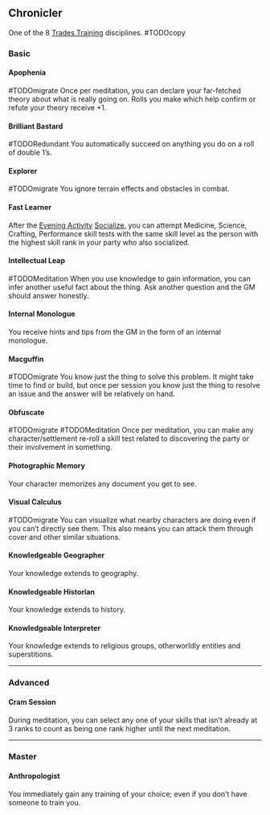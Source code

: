 ## Chronicler
One of the 8 [Trades Training](Trades-Training) disciplines.
#TODOcopy 

### Basic
#### Apophenia
#TODOmigrate 
Once per meditation, you can declare your far-fetched theory about what is really going on. Rolls you make which help confirm or refute your theory receive +1.

#### Brilliant Bastard
#TODORedundant 
You automatically succeed on anything you do on a roll of double 1’s.

#### Explorer
#TODOmigrate 
You ignore terrain effects and obstacles in combat.

#### Fast Learner
After the [Evening Activity](Telling-The-Story#Evening%20Activities) [Socialize](Telling-The-Story#Socialize), you can attempt Medicine, Science, Crafting, Performance skill tests with the same skill level as the person with the highest skill rank in your party who also socialized. 

#### Intellectual Leap
#TODOMeditation
When you use knowledge to gain information, you can infer another useful fact about the thing. Ask another question and the GM should answer honestly.

#### Internal Monologue
You receive hints and tips from the GM in the form of an internal monologue.

#### Macguffin
#TODOmigrate 
You know just the thing to solve this problem. It might take time to find or build, but once per session you know just the thing to resolve an issue and the answer will be relatively on hand.

#### Obfuscate
#TODOmigrate 
#TODOMeditation 
Once per meditation, you can make any character/settlement re-roll a skill test related to discovering the party or their involvement in something.

#### Photographic Memory
Your character memorizes any document you get to see.                   

#### Visual Calculus
#TODOmigrate 
You can visualize what nearby characters are doing even if you can’t directly see them. This also means you can attack them through cover and other similar situations.

#### Knowledgeable Geographer
Your knowledge extends to geography.

#### Knowledgeable Historian
Your knowledge extends to history.

#### Knowledgeable Interpreter
Your knowledge extends to religious groups, otherworldly entities and superstitions.

---
### Advanced
#### Cram Session
During meditation, you can select any one of your skills that isn’t already at 3 ranks to count as being one rank higher until the next meditation.

---
### Master

#### Anthropologist
You immediately gain any training of your choice; even if you don’t have someone to train you.